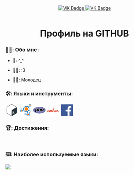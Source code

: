 <div id="badges" align = "center">
    <a href = "https://vk.com/zachem_tebe_moi_id_aaa">
        <img src = "https://img.shields.io/badge/VK-blue?style=for-the-badge&logo=VK&logoColor=white" alt="VK Badge"/>
    </a>
    <a href = "https://mail.google.com/mail/u/0/#inbox">
        <img src = "https://img.shields.io/badge/EMAIL-red?style=for-the-badge&logo=Gmail&logoColor=white" alt="VK Badge"/>
    </a>
</div>

<div id="viewprof" align="center">
    <img src="https://komarev.com/ghpvc/?username=Dafeshka&style=flat-square&color=blue" alt=""/>
</div>

<div id="heythere" align="center">
<h1> Профиль на GITHUB </h1>
</div>

### 👩‍💻: Обо мне :

- 🧠: ^_^

- 👩‍✈️: :3

- 🚴‍♀️: Молодец

### 🛠️: Языки и инструменты:

<div>
  <img src="https://github.com/devicons/devicon/blob/master/icons/bash/bash-original.svg" width="40" height="40">
  <img src="https://github.com/devicons/devicon/blob/master/icons/networkx/networkx-original.svg" width="40" height="40">
  <img src="https://github.com/devicons/devicon/blob/master/icons/php/php-original.svg" width="40" height="40">
  <img src="https://github.com/devicons/devicon/blob/master/icons/ember/ember-original-wordmark.svg" width="40" height="40">
  <img src="https://github.com/devicons/devicon/blob/master/icons/facebook/facebook-original.svg" width="40" height="40"/>
</div>

### 🏆: Достижения:

<div>
  <img src="https://github.com/ryo-ma/github-profile-trophy.vercel.app/?username=Dafeshka" alt=""/>
</div>

### ⌨️: Наиболее используемые языки:

<div>
  <img src="https://github.com/anuraghazra/github-readme-stats.vercel.app/api/top-langs/?username=Dafeshka" alt""/>
</div>

<div>
  <img src="https://github.com/Ashutosh00710/github-readme-activity-graph.vercel.app/graph?username=Dafeshka&theme=dracula" alt=""/>
</div>

